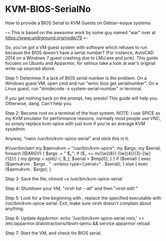 # KVM-BIOS-SerialNo
How to provide a BIOS Serial to KVM Guests on Debian-esque systems

-= This is based on the awesome work by some guy named "war" over at https://www.undrground.org/node/79 =-

So, you've got a VM guest system with software which refuses to run because the BIOS doesn't have a serial number? (For instance, AutoCAD 2014 on a Windows 7 guest crashing due to LMU.exe and junk). This guide focuses on Ubuntu and Apparmor, for selinux take a look at war's original write-up sourced above.

Step 1: Determine if a lack of BIOS serial number is the problem. On a Windows guest VM, open cmd and run "wmic bios get serialnumber". On a Linux guest, run "dmidecode -s system-serial-number" in terminal.

If you get nothing back on the prompt, hey presto! This guide will help you. Otherwise, dang. Can't help you.

Step 2: Become root on a terminal of the host system. NOTE: I use SPICE as my KVM emulator for performance reasons, normally most people use VNC, so simply replace kvm-spice with just kvm if you're an average KVM sysadmin.

Anyway, "nano /usr/bin/kvm-spice-serial" and stick this in it:

\#!/usr/bin/perl
my $qemukvm = "/usr/bin/kvm-spice";
my $args;
my $serial;
foreach (@ARGV) {
  $args .= " $_";
  if ($_ =~  m/[\w]{8}(-[\w]{4}){3}-[\w]{12}/) {
    my @tmp = split(/-/, $_);
    $serial = $tmp[0];
  }
}
if ($serial) {
  exec ($qemukvm . $args . " -smbios type=1,serial=" . $serial);
} else {
  exec ($qemukvm . $args);
}

Step 3: Save the file, chmod +x /usr/bin/kvm-spice-serial

Step 4: Shutdown your VM, "virsh list --all" and then "virsh edit <case sensitive VM name>"

Step 5: Look for a line beginning with <emulator>, replace the specified executable with /usr/bin/kvm-spice-serial. Exit, make sure virsh doesn't complain about anything.

Step 6: Update AppArmor: echo '/usr/bin/kvm-spice-serial rmix,' >> /etc/apparmor.d/abstractions/libvirt-qemu && service apparmor reload

Step 7: Start the VM, and check for BIOS serial.
